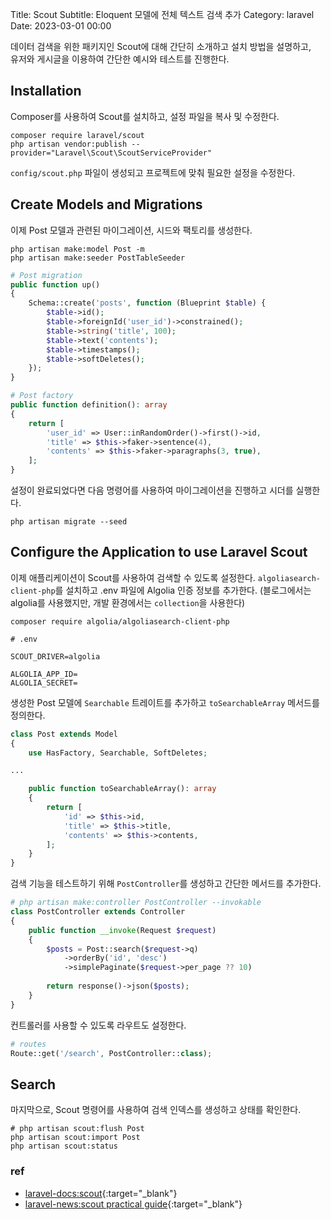 Title: Scout
Subtitle: Eloquent 모델에 전체 텍스트 검색 추가
Category: laravel
Date: 2023-03-01 00:00

데이터 검색을 위한 패키지인 Scout에 대해 간단히 소개하고 설치 방법을 설명하고,  
유저와 게시글을 이용하여 간단한 예시와 테스트를 진행한다.

## Installation

Composer를 사용하여 Scout를 설치하고, 설정 파일을 복사 및 수정한다.

```shell
composer require laravel/scout
php artisan vendor:publish --provider="Laravel\Scout\ScoutServiceProvider"
```

`config/scout.php` 파일이 생성되고 프로젝트에 맞춰 필요한 설정을 수정한다.

## Create Models and Migrations

이제 Post 모델과 관련된 마이그레이션, 시드와 팩토리를 생성한다.

```shell
php artisan make:model Post -m
php artisan make:seeder PostTableSeeder
```

```php
# Post migration
public function up()
{
    Schema::create('posts', function (Blueprint $table) {
        $table->id();
        $table->foreignId('user_id')->constrained();
        $table->string('title', 100);
        $table->text('contents');
        $table->timestamps();
        $table->softDeletes();
    });
}

# Post factory
public function definition(): array
{
    return [
        'user_id' => User::inRandomOrder()->first()->id,
        'title' => $this->faker->sentence(4),
        'contents' => $this->faker->paragraphs(3, true),
    ];
}
```

설정이 완료되었다면 다음 명령어를 사용하여 마이그레이션을 진행하고 시더를 실행한다.

```shell
php artisan migrate --seed
```

## Configure the Application to use Laravel Scout

이제 애플리케이션이 Scout를 사용하여 검색할 수 있도록 설정한다.
`algoliasearch-client-php`를 설치하고 .env 파일에 Algolia 인증 정보를 추가한다.
(블로그에서는 algolia를 사용했지만, 개발 환경에서는 `collection`을 사용한다)

```shell
composer require algolia/algoliasearch-client-php
```

```dotenv
# .env

SCOUT_DRIVER=algolia

ALGOLIA_APP_ID=
ALGOLIA_SECRET=
```

생성한 Post 모델에 `Searchable` 트레이트를 추가하고 `toSearchableArray` 메서드를 정의한다.

```php
class Post extends Model
{
    use HasFactory, Searchable, SoftDeletes;

...

    public function toSearchableArray(): array
    {
        return [
            'id' => $this->id,
            'title' => $this->title,
            'contents' => $this->contents,
        ];
    }
}
```

검색 기능을 테스트하기 위해 `PostController`를 생성하고 간단한 메서드를 추가한다.

```php
# php artisan make:controller PostController --invokable
class PostController extends Controller
{
    public function __invoke(Request $request)
    {
        $posts = Post::search($request->q)
            ->orderBy('id', 'desc')
            ->simplePaginate($request->per_page ?? 10)
 
        return response()->json($posts);
    }
}
```

컨트롤러를 사용할 수 있도록 라우트도 설정한다.

```php
# routes
Route::get('/search', PostController::class);
```

## Search

마지막으로, Scout 명령어를 사용하여 검색 인덱스를 생성하고 상태를 확인한다.

```shell
# php artisan scout:flush Post
php artisan scout:import Post
php artisan scout:status
```

### ref

- [laravel-docs:scout](https://laravel.com/docs/master/scout){:target="_blank"}
- [laravel-news:scout practical guide](https://laravel-news.com/laravel-scout-practical-guide){:target="_blank"}
